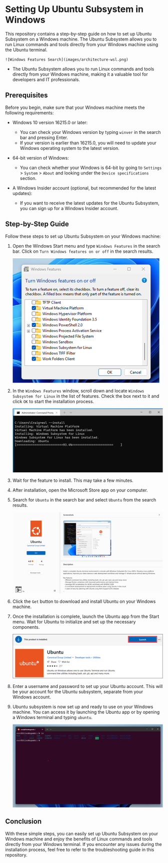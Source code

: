 # Setting Up Ubuntu Subsystem in Windows

This repository contains a step-by-step guide on how to set up Ubuntu Subsystem on a Windows machine. The Ubuntu Subsystem allows you to run Linux commands and tools directly from your Windows machine using the Ubuntu terminal.

    ![Windows Features Search](images/architecture-wsl.png)

 - The Ubuntu Subsystem allows you to run Linux commands and tools directly from your Windows machine, making it a valuable tool for developers and IT professionals.

## Prerequisites

Before you begin, make sure that your Windows machine meets the following requirements:

- Windows 10 version 16215.0 or later:
    - You can check your Windows version by typing `winver` in the search bar and pressing Enter.
    - If your version is earlier than 16215.0, you will need to update your Windows operating system to the latest version.


- 64-bit version of Windows:
    - You can check whether your Windows is 64-bit by going to `Settings` > `System` > `About` and looking under the `Device specifications` section.


- A Windows Insider account (optional, but recommended for the latest updates):
    - If you want to receive the latest updates for the Ubuntu Subsystem, you can sign up for a Windows Insider account.

## Step-by-Step Guide

Follow these steps to set up Ubuntu Subsystem on your Windows machine:

1. Open the Windows Start menu and type `Windows Features` in the search bar. Click on `Turn Windows features on or off` in the search results.

    ![Windows Features Search](images/windows_features_search.png)

2. In the `Windows Features` window, scroll down and locate `Windows Subsystem for Linux` in the list of features. Check the box next to it and click `OK` to start the installation process.

    ![Windows Subsystem for Linux Installation](images/wsl_installation.png)

3. Wait for the feature to install. This may take a few minutes.

4. After installation, open the Microsoft Store app on your computer.

5. Search for `Ubuntu` in the search bar and select `Ubuntu` from the search results.

    ![Ubuntu Installation in Microsoft Store](images/ubuntu_installation.png)

6. Click the `Get` button to download and install Ubuntu on your Windows machine.

7. Once the installation is complete, launch the Ubuntu app from the Start menu. Wait for Ubuntu to initialize and set up the necessary components.

    ![Ubuntu Launch](images/ubuntu_launch.png)

8. Enter a username and password to set up your Ubuntu account. This will be your account for the Ubuntu subsystem, separate from your Windows account.

9. Ubuntu subsystem is now set up and ready to use on your Windows machine. You can access it by launching the Ubuntu app or by opening a Windows terminal and typing `ubuntu`.

    ![Ubuntu Running on Windows](images/ubuntu_running_on_windows.png)

## Conclusion

With these simple steps, you can easily set up Ubuntu Subsystem on your Windows machine and enjoy the benefits of Linux commands and tools directly from your Windows terminal. If you encounter any issues during the installation process, feel free to refer to the troubleshooting guide in this repository.
